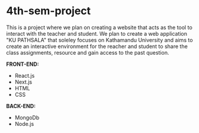 # 4th-sem-project
This is a project where we plan on creating a website that acts as the tool to interact with the teacher and student.
We plan to create a web application "KU PATHSALA" that soleley focuses on Kathamandu University and aims to create an interactive environment 
for the reacher and student to share the class assignments, resource and gain access to the past question.  

**FRONT-END:**
* React.js
* Next.js
* HTML
* CSS


**BACK-END:**
* MongoDb
* Node.js
